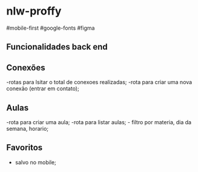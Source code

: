 # nlw-proffy

#mobile-first
#google-fonts
#figma

## Funcionalidades back end

## Conexões
-rotas para lsitar o total de conexoes realizadas;
-rota para criar uma nova conexão (entrar em contato);

## Aulas
-rota para criar uma aula;
-rota para listar aulas;
    - filtro por materia, dia da semana, horario;

## Favoritos
- salvo no mobile;
